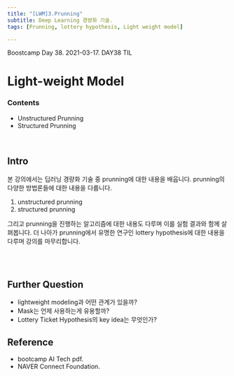```yaml
---
title: "[LWM]3.Prunning"
subtitle: Deep Learning 경량화 기술.
tags: [Prunning, lottery hypothesis, Light weight model] 

---
```


Boostcamp Day 38. 2021-03-17.
DAY38 TIL

# Light-weight Model

### Contents
- Unstructured Prunning
- Structured Prunning

<br>

## Intro
본 강의에서는 딥러닝 경량화 기술 중 prunning에 대한 내용을 배웁니다.
prunning의 다양한 방법론들에 대한 내용을 다룹니다.

1. unstructured prunning  
2. structured prunning

그리고 prunning을 진행하는 알고리즘에 대한 내용도 다루며 이를 실험 결과와 함께 살펴봅니다.
더 나아가 prunning에서 유명한 연구인 lottery hypothesis에 대한 내용을 다루며 강의를 마무리합니다.










<br><br>

## Further Question
- lightweight modeling과 어떤 관계가 있을까?
- Mask는 언제 사용하는게 유용할까?
- Lottery Ticket Hypothesis의 key idea는 무엇인가?

## Reference

- bootcamp AI Tech pdf.  
- NAVER Connect Foundation.

